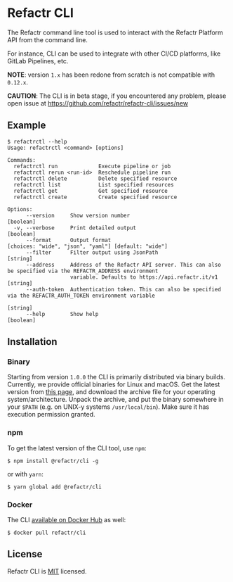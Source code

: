 # Refactr CLI

The Refactr command line tool is used to interact with the Refactr Platform API from the command line.

For instance, CLI can be used to integrate with other CI/CD platforms, like GitLab Pipelines, etc.

**NOTE**: version `1.x` has been redone from scratch is not compatible with `0.12.x`.

**CAUTION**: The CLI is in beta stage, if you encountered any problem, please open issue at https://github.com/refactr/refactr-cli/issues/new

## Example
```shell
$ refactrctl --help   
Usage: refactrctl <command> [options]

Commands:
  refactrctl run             Execute pipeline or job
  refactrctl rerun <run-id>  Reschedule pipeline run
  refactrctl delete          Delete specified resource
  refactrctl list            List specified resources
  refactrctl get             Get specified resource
  refactrctl create          Create specified resource

Options:
      --version     Show version number                                                                        [boolean]
  -v, --verbose     Print detailed output                                                                      [boolean]
      --format      Output format                                    [choices: "wide", "json", "yaml"] [default: "wide"]
      --filter      Filter output using JsonPath                                                                [string]
      --address     Address of the Refactr API server. This can also be specified via the REFACTR_ADDRESS environment
                    variable. Defaults to https://api.refactr.it/v1                                             [string]
      --auth-token  Authentication token. This can also be specified via the REFACTR_AUTH_TOKEN environment variable
                                                                                                                [string]
      --help        Show help                                                                                  [boolean]
```

## Installation

### Binary
Starting from version `1.0.0` the CLI is primarily distributed via binary builds.
Currently, we provide official binaries for Linux and macOS. Get the
latest version from [this page](https://github.com/refactr/refactr-cli/releases/latest),
and download the archive file for your operating system/architecture.
Unpack the archive, and put the binary somewhere in your `$PATH` (e.g. on UNIX-y systems `/usr/local/bin`).
Make sure it has execution permission granted.

### npm

To get the latest version of the CLI tool, use `npm`:

```shell
$ npm install @refactr/cli -g
```

or with `yarn`:
```shell
$ yarn global add @refactr/cli
```

### Docker

The CLI [available on Docker Hub](https://hub.docker.com/r/refactr/cli) as well:

```shell
$ docker pull refactr/cli
```

## License
Refactr CLI is [MIT](./LICENSE) licensed.
